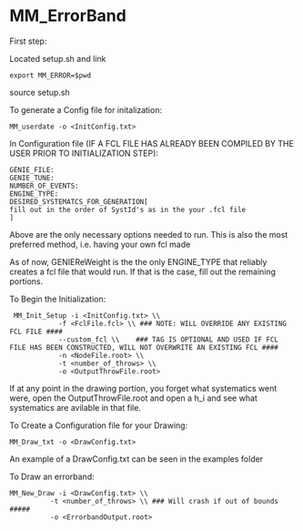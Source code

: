 # MM_ErrorBand

First step:

Located setup.sh and link 
  
    export MM_ERROR=$pwd

source setup.sh

To generate a Config file for initalization:
  
    MM_userdate -o <InitConfig.txt>

In Configuration file (IF A FCL FILE HAS ALREADY BEEN COMPILED BY THE USER PRIOR TO INITIALIZATION STEP):

    GENIE_FILE:
    GENIE_TUNE:
    NUMBER_OF_EVENTS:
    ENGINE_TYPE:
    DESIRED_SYSTEMATCS_FOR_GENERATION[
    fill out in the order of SystId's as in the your .fcl file
    ]

  Above are the only necessary options needed to run. This is also the most preferred method, i.e. having your own fcl made
  
  As of now, GENIEReWeight is the the only ENGINE_TYPE that reliably creates a fcl file that would run. If that is the case, fill out
  the remaining portions.
  
  

To Begin the Initialization:
  
     MM_Init_Setup -i <InitConfig.txt> \\
                -f <FclFile.fcl> \\ ### NOTE: WILL OVERRIDE ANY EXISTING FCL FILE ####             
                --custom_fcl \\    ### TAG IS OPTIONAL AND USED IF FCL FILE HAS BEEN CONSTRUCTED, WILL NOT OVERWRITE AN EXISTING FCL #### 
                -n <NodeFile.root> \\              
                -t <number_of_throws> \\
                -o <OutputThrowFile.root> 


  If at any point in the drawing portion, you forget what systematics went were, open the OutputThrowFile.root and open a h_i and see
  what systematics are avilable in that file.


To Create a Configuration file for your Drawing:
  
    MM_Draw_txt -o <DrawConfig.txt>

  An example of a DrawConfig.txt can be seen in the examples folder

To Draw an errorband:
 
    MM_New_Draw -i <DrawConfig.txt> \\
              -t <number_of_throws> \\ ### Will crash if out of bounds #####
              -o <ErrorbandOutput.root>

